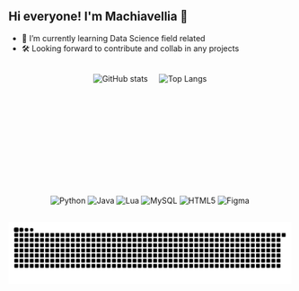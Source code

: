 ## Hi everyone! I'm Machiavellia 👋

- 🌱 I’m currently learning Data Science field related
- 🛠️ Looking forward to contribute and collab in any projects

<div style="text-align: center;"><br>

  <!-- GitHub stats -->
  <div style="display: flex; justify-content: center; align-items: center; gap: 20px;">
    <img src="https://github-readme-stats.vercel.app/api?username=Machiavellia-lynn&show_icons=true&theme=react&rank_icon=github" alt="GitHub stats" height="180"/>
    <img src="https://github-readme-stats.vercel.app/api/top-langs/?username=machiavellia-lynn&layout=donut&theme=react" alt="Top Langs" height="180"/>
  </div>

  <!-- Language and tools icons -->
  <div style="margin-top: 20px;"><br>
    <img alt="Python" height="30" width="40" src="https://cdn.jsdelivr.net/gh/devicons/devicon@latest/icons/python/python-original.svg" />
    <img alt="Java" height="30" width="40" src="https://cdn.jsdelivr.net/gh/devicons/devicon@latest/icons/java/java-original.svg" />
    <img alt="Lua" height="30" width="40" src="https://cdn.jsdelivr.net/gh/devicons/devicon@latest/icons/lua/lua-original.svg" />
    <img alt="MySQL" height="30" width="40" src="https://cdn.jsdelivr.net/gh/devicons/devicon@latest/icons/mysql/mysql-original.svg" />
    <img alt="HTML5" height="30" width="40" src="https://cdn.jsdelivr.net/gh/devicons/devicon@latest/icons/html5/html5-original.svg" />
    <img alt="Figma" height="30" width="40" src="https://cdn.jsdelivr.net/gh/devicons/devicon@latest/icons/figma/figma-original.svg" />
  </div>
  
  <!-- Snake animation -->
  <div style="margin-top: 30px;">
    <img src="https://raw.githubusercontent.com/machiavellia-lynn/contribution_snake/main/dist/github-contribution-grid-snake-dark.svg" alt="GitHub Snake Animation" style="max-width: 100%; height: auto;"/>
  </div>

</div>
<!-- Updated: Sat Oct  4 08:50:38 UTC 2025 -->
<!-- Updated: Sat Oct  4 08:56:41 UTC 2025 -->
<!-- Updated: Sat Oct  4 09:15:47 UTC 2025 -->
<!-- Updated: Sat Oct  4 09:35:55 UTC 2025 -->
<!-- Updated: Sat Oct  4 10:15:56 UTC 2025 -->
<!-- Updated: Sat Oct  4 10:38:12 UTC 2025 -->
<!-- Updated: Sat Oct  4 11:12:49 UTC 2025 -->
<!-- Updated: Sat Oct  4 11:36:51 UTC 2025 -->
<!-- Updated: Sat Oct  4 12:32:38 UTC 2025 -->
<!-- Updated: Sat Oct  4 13:19:52 UTC 2025 -->
<!-- Updated: Sat Oct  4 13:36:52 UTC 2025 -->
<!-- Updated: Sat Oct  4 14:14:07 UTC 2025 -->
<!-- Updated: Sat Oct  4 14:36:43 UTC 2025 -->
<!-- Updated: Sat Oct  4 15:15:09 UTC 2025 -->
<!-- Updated: Sat Oct  4 15:36:27 UTC 2025 -->
<!-- Updated: Sat Oct  4 16:19:18 UTC 2025 -->
<!-- Updated: Sat Oct  4 16:40:59 UTC 2025 -->
<!-- Updated: Sat Oct  4 17:13:09 UTC 2025 -->
<!-- Updated: Sat Oct  4 17:35:58 UTC 2025 -->
<!-- Updated: Sat Oct  4 18:22:37 UTC 2025 -->
<!-- Updated: Sat Oct  4 18:42:56 UTC 2025 -->
<!-- Updated: Sat Oct  4 19:12:37 UTC 2025 -->
<!-- Updated: Sat Oct  4 19:36:28 UTC 2025 -->
<!-- Updated: Sat Oct  4 20:17:43 UTC 2025 -->
<!-- Updated: Sat Oct  4 20:36:57 UTC 2025 -->
<!-- Updated: Sat Oct  4 21:13:52 UTC 2025 -->
<!-- Updated: Sat Oct  4 21:36:26 UTC 2025 -->
<!-- Updated: Sat Oct  4 22:15:15 UTC 2025 -->
<!-- Updated: Sat Oct  4 22:37:28 UTC 2025 -->
<!-- Updated: Sat Oct  4 23:15:45 UTC 2025 -->
<!-- Updated: Sat Oct  4 23:36:42 UTC 2025 -->
<!-- Updated: Sun Oct  5 01:26:35 UTC 2025 -->
<!-- Updated: Sun Oct  5 02:53:26 UTC 2025 -->
<!-- Updated: Sun Oct  5 03:34:39 UTC 2025 -->
<!-- Updated: Sun Oct  5 04:20:00 UTC 2025 -->
<!-- Updated: Sun Oct  5 04:39:50 UTC 2025 -->
<!-- Updated: Sun Oct  5 05:15:40 UTC 2025 -->
<!-- Updated: Sun Oct  5 05:37:10 UTC 2025 -->
<!-- Updated: Sun Oct  5 06:24:07 UTC 2025 -->
<!-- Updated: Sun Oct  5 06:44:36 UTC 2025 -->
<!-- Updated: Sun Oct  5 07:14:59 UTC 2025 -->
<!-- Updated: Sun Oct  5 07:36:20 UTC 2025 -->
<!-- Updated: Sun Oct  5 08:20:05 UTC 2025 -->
<!-- Updated: Sun Oct  5 08:40:20 UTC 2025 -->
<!-- Updated: Sun Oct  5 09:15:23 UTC 2025 -->
<!-- Updated: Sun Oct  5 09:36:21 UTC 2025 -->
<!-- Updated: Sun Oct  5 10:16:33 UTC 2025 -->
<!-- Updated: Sun Oct  5 10:38:04 UTC 2025 -->
<!-- Updated: Sun Oct  5 11:12:45 UTC 2025 -->
<!-- Updated: Sun Oct  5 11:36:51 UTC 2025 -->
<!-- Updated: Sun Oct  5 12:33:02 UTC 2025 -->
<!-- Updated: Sun Oct  5 13:20:10 UTC 2025 -->
<!-- Updated: Sun Oct  5 13:37:07 UTC 2025 -->
<!-- Updated: Sun Oct  5 14:14:13 UTC 2025 -->
<!-- Updated: Sun Oct  5 14:37:03 UTC 2025 -->
<!-- Updated: Sun Oct  5 15:15:13 UTC 2025 -->
<!-- Updated: Sun Oct  5 15:36:04 UTC 2025 -->
<!-- Updated: Sun Oct  5 16:19:07 UTC 2025 -->
<!-- Updated: Sun Oct  5 16:40:23 UTC 2025 -->
<!-- Updated: Sun Oct  5 17:13:22 UTC 2025 -->
<!-- Updated: Sun Oct  5 17:36:26 UTC 2025 -->
